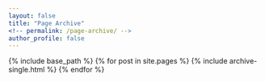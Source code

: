 ```yaml
---
layout: false
title: "Page Archive"
<!-- permalink: /page-archive/ -->
author_profile: false
---
```


{% include base_path %}
{% for post in site.pages %}
  {% include archive-single.html %}
{% endfor %}
